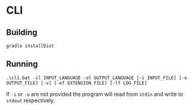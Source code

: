 # CLI

## Building

```
gradle installDist
```

## Running

```
.\cli.bat -il INPUT_LANGUAGE -ol OUTPUT_LANGUAGE [-i INPUT_FILE] [-o OUTPUT_FILE] [-v] [-ef EXTENSION_FILE] [-lf LOG_FILE]
```

If ```-i``` or ```-o``` are not provided the program will read from ```stdin``` and write to ```stdout``` respectively.
